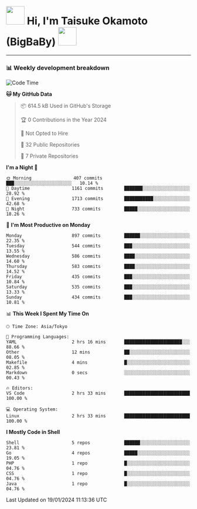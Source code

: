 <!-- Title -->
<h1>
    <img src="https://media.tenor.com/TlyRveJkgo4AAAAi/cloud-cloud-strife.gif" width="50"/> 
    Hi, I'm Taisuke Okamoto (BigBaBy) 
    <img src="https://media.tenor.com/TlyRveJkgo4AAAAi/cloud-cloud-strife.gif" width="50"/>
</h1>

---

<h3> 📊 Weekly development breakdown </h3>
<!-- waka-readme-stats -->

<!--START_SECTION:waka-->
![Code Time](http://img.shields.io/badge/Code%20Time-1%2C670%20hrs%2046%20mins-blue)

**🐱 My GitHub Data** 

> 📦 614.5 kB Used in GitHub's Storage 
 > 
> 🏆 0 Contributions in the Year 2024
 > 
> 🚫 Not Opted to Hire
 > 
> 📜 32 Public Repositories 
 > 
> 🔑 7 Private Repositories 
 > 
**I'm a Night 🦉** 

```text
🌞 Morning                407 commits         ███░░░░░░░░░░░░░░░░░░░░░░   10.14 % 
🌆 Daytime                1161 commits        ███████░░░░░░░░░░░░░░░░░░   28.92 % 
🌃 Evening                1713 commits        ███████████░░░░░░░░░░░░░░   42.68 % 
🌙 Night                  733 commits         █████░░░░░░░░░░░░░░░░░░░░   18.26 % 
```
📅 **I'm Most Productive on Monday** 

```text
Monday                   897 commits         ██████░░░░░░░░░░░░░░░░░░░   22.35 % 
Tuesday                  544 commits         ███░░░░░░░░░░░░░░░░░░░░░░   13.55 % 
Wednesday                586 commits         ████░░░░░░░░░░░░░░░░░░░░░   14.60 % 
Thursday                 583 commits         ████░░░░░░░░░░░░░░░░░░░░░   14.52 % 
Friday                   435 commits         ███░░░░░░░░░░░░░░░░░░░░░░   10.84 % 
Saturday                 535 commits         ███░░░░░░░░░░░░░░░░░░░░░░   13.33 % 
Sunday                   434 commits         ███░░░░░░░░░░░░░░░░░░░░░░   10.81 % 
```


📊 **This Week I Spent My Time On** 

```text
🕑︎ Time Zone: Asia/Tokyo

💬 Programming Languages: 
YAML                     2 hrs 16 mins       ██████████████████████░░░   88.66 % 
Other                    12 mins             ██░░░░░░░░░░░░░░░░░░░░░░░   08.05 % 
Makefile                 4 mins              █░░░░░░░░░░░░░░░░░░░░░░░░   02.85 % 
Markdown                 0 secs              ░░░░░░░░░░░░░░░░░░░░░░░░░   00.43 % 

🔥 Editors: 
VS Code                  2 hrs 33 mins       █████████████████████████   100.00 % 

💻 Operating System: 
Linux                    2 hrs 33 mins       █████████████████████████   100.00 % 
```

**I Mostly Code in Shell** 

```text
Shell                    5 repos             ██████░░░░░░░░░░░░░░░░░░░   23.81 % 
Go                       4 repos             █████░░░░░░░░░░░░░░░░░░░░   19.05 % 
PHP                      1 repo              █░░░░░░░░░░░░░░░░░░░░░░░░   04.76 % 
CSS                      1 repo              █░░░░░░░░░░░░░░░░░░░░░░░░   04.76 % 
Java                     1 repo              █░░░░░░░░░░░░░░░░░░░░░░░░   04.76 % 
```




 Last Updated on 19/01/2024 11:13:36 UTC
<!--END_SECTION:waka-->
